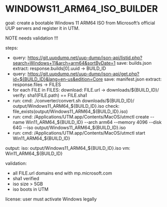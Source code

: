 # WINDOWS11_ARM64_ISO_BUILDER



goal: create a bootable Windows 11 ARM64 ISO from Microsoft’s official UUP servers and register it in UTM.

NOTE needs validation !!! 

steps:
  - query: https://git.uupdump.net/uup-dump/json-api/listid.php?search=Windows+11&arch=arm64&sortByDate=1
    save: builds.json
    extract: response.builds[0].uuid -> BUILD_ID
  - query: https://git.uupdump.net/uup-dump/json-api/get.php?id=${BUILD_ID}&lang=en-us&edition=Core
    save: manifest.json
    extract: response.files -> FILES
  - for each FILE in FILES:
      download: FILE.url -> downloads/${BUILD_ID}/
      verify: sha1(FILE.path) == FILE.sha1
  - run:
      cmd: ./converter/convert.sh downloads/${BUILD_ID}/ output/Windows11_ARM64_${BUILD_ID}.iso
      check: file_exists(output/Windows11_ARM64_${BUILD_ID}.iso)
  - run:
      cmd: /Applications/UTM.app/Contents/MacOS/utmctl create --name Win11_ARM64_${BUILD_ID} --arch arm64 --memory 4096 --disk 64G --iso output/Windows11_ARM64_${BUILD_ID}.iso
  - run:
      cmd: /Applications/UTM.app/Contents/MacOS/utmctl start Win11_ARM64_${BUILD_ID}

output:
  iso: output/Windows11_ARM64_${BUILD_ID}.iso
  vm:  Win11_ARM64_${BUILD_ID}

validation:
  - all FILE.url domains end with mp.microsoft.com
  - sha1 verified
  - iso size > 5GB
  - iso boots in UTM

license:
  user must activate Windows legally